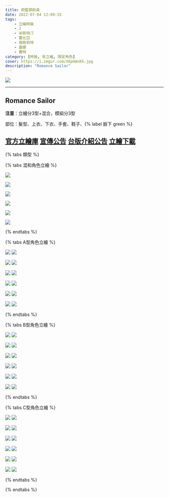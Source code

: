 ```yaml
---
title: 蔚藍領航員
date: 2022-07-04 12:09:15
tags:
    - 立繪時裝
    - J
    - 米斯特汀
    - 蕾比亞
    - 薇歐莉特
    - 露娜
    - 賽特
category: [時裝, 有立繪, 限定角色]
cover: https://i.imgur.com/XEpHAnKh.jpg
description: "Romance Sailor"
---
```


![](https://file.nexon.com/NxFile/Download/FileDownloader.aspx?oidFile=5413370736859423582)

---
## Romance Sailor

**注意**：立繪分3型+混合，模組分3型

部位：髮型、上衣、下衣、手套、鞋子、{% label 臉下 green %}

[官方立繪庫](https://www.naddic.co.kr/ko/game/cls/fansitekit)
[宣傳公告](https://cls.mangot5.com/game/cls/news/detail?contentNo=38456)
[台版介紹公告](http://cls.mangot5.com/game/cls/news/detail?contentNo=49771)
[立繪下載](https://file.nexon.com/NxFile/Download/FileDownloader.aspx?oidFile=4620733062093738846)
---

{% tabs 類型 %}
<!-- tab 混和-->
{% tabs 混和角色立繪 %}
<!-- tab J-->
[![](https://i.imgur.com/w9HcfKSh.jpg)](https://i.imgur.com/w9HcfKS.jpg)
<!-- endtab -->
<!-- tab 米斯特汀(Tein)-->
[![](https://i.imgur.com/ES6CoUgh.jpg)](https://i.imgur.com/ES6CoUg.jpg)
<!-- endtab -->
<!-- tab 蕾比雅(Levia)-->
[![](https://i.imgur.com/rOVFvv9h.jpg)](https://i.imgur.com/rOVFvv9.jpg)
<!-- endtab -->
<!-- tab 薇歐莉特(Violet)-->
[![](https://i.imgur.com/h1i78T0h.jpg)](https://i.imgur.com/h1i78T0.jpg)
<!-- endtab -->
<!-- tab 露娜(Luna)-->
[![](https://i.imgur.com/ccsLqqmh.jpg)](https://i.imgur.com/ccsLqqm.jpg)
<!-- endtab -->
<!-- tab 賽特(Seth)-->
[![](https://i.imgur.com/hhPEFZYh.jpg)](https://i.imgur.com/hhPEFZY.jpg)
<!-- endtab -->
{% endtabs %}
<!-- endtab -->

<!-- tab A型-->
{% tabs A型角色立繪 %}
<!-- tab J-->
[![](https://i.imgur.com/JByKrIqh.jpg)](https://i.imgur.com/JByKrIq.jpg)
[![](https://i.imgur.com/DEpkVWFh.png)](https://i.imgur.com/DEpkVWF.png)
<!-- endtab -->
<!-- tab 米斯特汀(Tein)-->
[![](https://i.imgur.com/WzGBvVDh.jpg)](https://i.imgur.com/WzGBvVD.jpg)
[![](https://i.imgur.com/XTMqgx8h.png)](https://i.imgur.com/XTMqgx8.png)
<!-- endtab -->
<!-- tab 蕾比雅(Levia)-->
[![](https://i.imgur.com/k9nBsJqh.jpg)](https://i.imgur.com/k9nBsJq.jpg)
[![](https://i.imgur.com/qj7CbNvh.png)](https://i.imgur.com/qj7CbNv.png)
<!-- endtab -->
<!-- tab 薇歐莉特(Violet)-->
[![](https://i.imgur.com/023vWTRh.jpg)](https://i.imgur.com/023vWTR.jpg)
[![](https://i.imgur.com/lHtb73th.png)](https://i.imgur.com/lHtb73t.png)
<!-- endtab -->
<!-- tab 露娜(Luna)-->
[![](https://i.imgur.com/SptlUNZh.jpg)](https://i.imgur.com/SptlUNZ.jpg)
[![](https://i.imgur.com/qSf56qwh.png)](https://i.imgur.com/qSf56qw.png)
<!-- endtab -->
<!-- tab 賽特(Seth)-->
[![](https://i.imgur.com/4YkJQ73h.jpg)](https://i.imgur.com/4YkJQ73.jpg)
[![](https://i.imgur.com/RHcYydth.png)](https://i.imgur.com/RHcYydt.png)
<!-- endtab -->
{% endtabs %}
<!-- endtab -->

<!-- tab B型-->
{% tabs B型角色立繪 %}
<!-- tab J-->
[![](https://i.imgur.com/Zp3QygUh.jpg)](https://i.imgur.com/Zp3QygU.jpg)
[![](https://i.imgur.com/ZP6VOQXh.png)](https://i.imgur.com/ZP6VOQX.png)
<!-- endtab -->
<!-- tab 米斯特汀(Tein)-->
[![](https://i.imgur.com/uNDR6OJh.jpg)](https://i.imgur.com/uNDR6OJ.jpg)
[![](https://i.imgur.com/yeyBba9h.png)](https://i.imgur.com/yeyBba9.png)
<!-- endtab -->
<!-- tab 蕾比雅(Levia)-->
[![](https://i.imgur.com/ZuWwIAWh.jpg)](https://i.imgur.com/ZuWwIAW.jpg)
[![](https://i.imgur.com/l6WDa2dh.png)](https://i.imgur.com/l6WDa2d.png)
<!-- endtab -->
<!-- tab 薇歐莉特(Violet)-->
[![](https://i.imgur.com/0vNbO7Ih.jpg)](https://i.imgur.com/0vNbO7I.jpg)
[![](https://i.imgur.com/MRxX2L8h.png)](https://i.imgur.com/MRxX2L8.png)
<!-- endtab -->
<!-- tab 露娜(Luna)-->
[![](https://i.imgur.com/m5yAl1Qh.jpg)](https://i.imgur.com/m5yAl1Q.jpg)
[![](https://i.imgur.com/oAzvQw3h.png)](https://i.imgur.com/oAzvQw3.png)
<!-- endtab -->
<!-- tab 賽特(Seth)-->
[![](https://i.imgur.com/GknoChgh.jpg)](https://i.imgur.com/GknoChg.jpg)
[![](https://i.imgur.com/uLbk0k8h.png)](https://i.imgur.com/uLbk0k8.png)
<!-- endtab -->
{% endtabs %}
<!-- endtab -->

<!-- tab C型-->
{% tabs C型角色立繪 %}
<!-- tab J-->
[![](https://i.imgur.com/GacqnmOh.jpg)](https://i.imgur.com/GacqnmO.jpg)
[![](https://i.imgur.com/NFfqvcbh.png)](https://i.imgur.com/NFfqvcb.png)
<!-- endtab -->
<!-- tab 米斯特汀(Tein)-->
[![](https://i.imgur.com/7cJaLLnh.jpg)](https://i.imgur.com/7cJaLLn.jpg)
[![](https://i.imgur.com/KeDNvDnh.png)](https://i.imgur.com/KeDNvDn.png)
<!-- endtab -->
<!-- tab 蕾比雅(Levia)-->
[![](https://i.imgur.com/LtiqUKdh.jpg)](https://i.imgur.com/LtiqUKd.jpg)
[![](https://i.imgur.com/hEICtqWh.png)](https://i.imgur.com/hEICtqW.png)
<!-- endtab -->
<!-- tab 薇歐莉特(Violet)-->
[![](https://i.imgur.com/PWKw0Akh.jpg)](https://i.imgur.com/PWKw0Ak.jpg)
[![](https://i.imgur.com/STC3E5Yh.png)](https://i.imgur.com/STC3E5Y.png)
<!-- endtab -->
<!-- tab 露娜(Luna)-->
[![](https://i.imgur.com/1wcW2frh.jpg)](https://i.imgur.com/1wcW2fr.jpg)
[![](https://i.imgur.com/ycFqk2oh.png)](https://i.imgur.com/ycFqk2o.png)
<!-- endtab -->
<!-- tab 賽特(Seth)-->
[![](https://i.imgur.com/k3uCaDsh.jpg)](https://i.imgur.com/k3uCaDs.jpg)
[![](https://i.imgur.com/7IUu7Bfh.png)](https://i.imgur.com/7IUu7Bf.png)
<!-- endtab -->
{% endtabs %}
<!-- endtab -->

{% endtabs %}